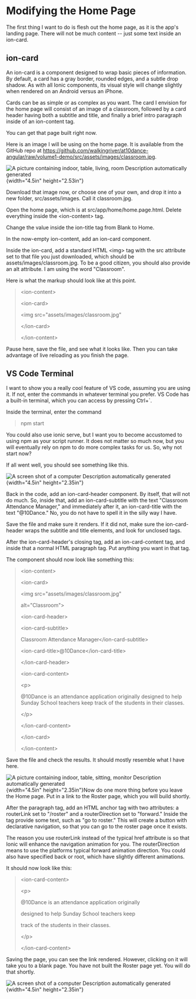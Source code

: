 # Modifying the Home Page

The first thing I want to do is flesh out the home page, as it is the
app's landing page. There will not be much content -- just some text
inside an ion-card.

## ion-card

An ion-card is a component designed to wrap basic pieces of information.
By default, a card has a gray border, rounded edges, and a subtle drop
shadow. As with all Ionic components, its visual style will change
slightly when rendered on an Android versus an iPhone.

Cards can be as simple or as complex as you want. The card I envision
for the home page will consist of an image of a classroom, followed by a
card header having both a subtitle and title, and finally a brief intro
paragraph inside of an ion-content tag.

You can get that page built right now.

Here is an image I will be using on the home page. It is available from
the GitHub repo at
<https://github.com/walkingriver/at10dance-angular/raw/volume1-demo/src/assets/images/classroom.jpg>.

![A picture containing indoor, table, living, room Description
automatically generated](media/image6.jpg){width="4.5in"
height="2.53in"}

Download that image now, or choose one of your own, and drop it into a
new folder, src/assets/images. Call it classroom.jpg.

Open the home page, which is at src/app/home/home.page.html. Delete
everything inside the \<ion-content\> tag.

Change the value inside the ion-title tag from Blank to Home.

In the now-empty ion-content, add an ion-card component.

Inside the ion-card, add a standard HTML \<img\> tag with the src
attribute set to that file you just downloaded, which should be
assets/images/classroom.jpg. To be a good citizen, you should also
provide an alt attribute. I am using the word \"Classroom\".

Here is what the markup should look like at this point.

> \<ion-content\>
>
> \<ion-card\>
>
> \<img src=\"assets/images/classroom.jpg\"
>
> \</ion-card\>
>
> \</ion-content\>

Pause here, save the file, and see what it looks like. Then you can take
advantage of live reloading as you finish the page.

## VS Code Terminal

I want to show you a really cool feature of VS code, assuming you are
using it. If not, enter the commands in whatever terminal you prefer. VS
Code has a built-in terminal, which you can access by pressing Ctrl+\`.

Inside the terminal, enter the command

> npm start

You could also use ionic serve, but I want you to become accustomed to
using npm as your script runner. It does not matter so much now, but you
will eventually rely on npm to do more complex tasks for us. So, why not
start now?

If all went well, you should see something like this.

![A screen shot of a computer Description automatically
generated](media/image7.png){width="4.5in" height="2.35in"}

Back in the code, add an ion-card-header component. By itself, that will
not do much. So, inside that, add an ion-card-subtitle with the text
"Classroom Attendance Manager," and immediately after it, an
ion-card-title with the text "@10Dance." No, you do not have to spell it
in the silly way I have.

Save the file and make sure it renders. If it did not, make sure the
ion-card-header wraps the subtitle and title elements, and look for
unclosed tags.

After the ion-card-header's closing tag, add an ion-card-content tag,
and inside that a normal HTML paragraph tag. Put anything you want in
that tag.

The component should now look like something this:

> \<ion-content\>
>
> \<ion-card\>
>
> \<img src=\"assets/images/classroom.jpg\"
>
> alt=\"Classroom\"\>
>
> \<ion-card-header\>
>
> \<ion-card-subtitle\>
>
> Classroom Attendance Manager\</ion-card-subtitle\>
>
> \<ion-card-title\>@10Dance\</ion-card-title\>
>
> \</ion-card-header\>
>
> \<ion-card-content\>
>
> \<p\>
>
> \@10Dance is an attendance application originally designed to help
> Sunday School teachers keep track of the students in their classes.
>
> \</p\>
>
> \</ion-card-content\>
>
> \</ion-card\>
>
> \</ion-content\>

Save the file and check the results. It should mostly resemble what I
have here.

![A picture containing indoor, table, sitting, monitor Description
automatically generated](media/image8.png){width="4.5in"
height="2.35in"}Now do one more thing before you leave the Home page.
Put in a link to the Roster page, which you will build shortly.

After the paragraph tag, add an HTML anchor tag with two attributes: a
routerLink set to \"/roster\" and a routerDirection set to \"forward.\"
Inside the tag provide some text, such as \"go to roster.\" This will
create a button with declarative navigation, so that you can go to the
roster page once it exists.

The reason you use routerLink instead of the typical href attribute is
so that Ionic will enhance the navigation animation for you. The
routerDirection means to use the platforms typical forward animation
direction. You could also have specified back or root, which have
slightly different animations.

It should now look like this:

> \<ion-card-content\>
>
> \<p\>
>
> \@10Dance is an attendance application originally
>
> designed to help Sunday School teachers keep
>
> track of the students in their classes.
>
> \</p\>
>
> \</ion-card-content\>

Saving the page, you can see the link rendered. However, clicking on it
will take you to a blank page. You have not built the Roster page yet.
You will do that shortly.

![A screen shot of a computer Description automatically
generated](media/image9.png){width="4.5in" height="2.35in"}

